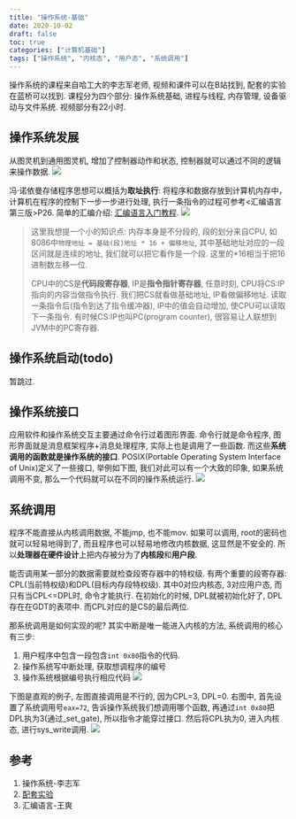 ```yaml
---
title: "操作系统-基础"
date: 2020-10-02
draft: false
toc: true
categories: ["计算机基础"]
tags: ["操作系统", "内核态", "用户态", "系统调用"]
---
```


操作系统的课程来自哈工大的李志军老师, 视频和课件可以在B站找到, 配套的实验在蓝桥可以找到. 课程分为四个部分: 操作系统基础, 进程与线程, 内存管理, 设备驱动与文件系统. 视频部分有22小时.

## 操作系统发展
从图灵机到通用图灵机, 增加了控制器动作和状态, 控制器就可以通过不同的逻辑来操作数据.
![](/csbase/csbase1_1.png)

冯·诺依曼存储程序思想可以概括为**取址执行**: 将程序和数据存放到计算机内存中，计算机在程序的控制下一步一步进行处理, 执行一条指令的过程可参考<汇编语言第三版>P26. 简单的汇编介绍: [汇编语言入门教程](http://www.ruanyifeng.com/blog/2018/01/assembly-language-primer.html). 
![](/csbase/csbase1_2.png)

> 这里我想提一个小的知识点: 内存本身是不分段的, 段的划分来自CPU, 如8086中``物理地址 = 基础(段)地址 * 16 + 偏移地址``, 其中基础地址对应的一段区间就是连续的地址, 我们就可以把它看作是一个段. 这里的*16相当于把16进制数左移一位. 
> 
> CPU中的CS是**代码段寄存器**, IP是**指令指针寄存器**, 任意时刻, CPU将CS:IP指向的内容当做指令执行. 我们把CS就看做基础地址, IP看做偏移地址. 读取一条指令后(指令到达了指令缓冲器), IP中的值会自动增加, 使CPU可以读取下一条指令. 有时候CS:IP也叫PC(program counter), 很容易让人联想到JVM中的PC寄存器.

## 操作系统启动(todo)
暂跳过.

## 操作系统接口
应用软件和操作系统交互主要通过命令行过着图形界面. 命令行就是命令程序, 图形界面就是消息框架程序+消息处理程序, 实际上也是调用了一些函数. 而这些**系统调用的函数就是操作系统的接口**. POSIX(Portable Operating System Interface of Unix)定义了一些接口, 举例如下图, 我们对此可以有一个大致的印象, 如果系统调用不变, 那么一个代码就可以在不同的操作系统运行.
 ![](/csbase/csbase1_3.png)

## 系统调用
程序不能直接从内核调用数据, 不能jmp, 也不能mov. 如果可以调用, root的密码也就可以轻易地得到了, 而且程序也可以轻易地修改内核数据, 这显然是不安全的. 所以**处理器在硬件设计**上把内存被分为了**内核段**和**用户段**. 

能否调用某一部分的数据需要就检查段寄存器中的特权级. 有两个重要的段寄存器: CPL(当前特权级)和DPL(目标内存段特权级). 其中0对应内核态, 3对应用户态, 而只有当CPL<=DPL时, 命令才能执行. 在初始化的时候, DPL就被初始化好了, DPL存在在GDT的表项中. 而CPL对应的是CS的最后两位.

那系统调用是如何实现的呢? 其实中断是唯一能进入内核的方法, 系统调用的核心有三步:
1. 用户程序中包含一段包含``int 0x80``指令的代码. 
2. 操作系统写中断处理, 获取想调程序的编号
3. 操作系统根据编号执行相应代码
![](/csbase/csbase1_4.png)

下图是直观的例子, 左图直接调用是不行的, 因为CPL=3, DPL=0. 右图中, 首先设置了系统调用号``eax=72``, 告诉操作系统我们想调用哪个函数, 再通过``int 0x80``把DPL执为3(通过_set_gate), 所以指令才能穿过接口. 然后将CPL执为0, 进入内核态, 进行sys_write调用.
![](/csbase/csbase1_5.png)

## 参考
1. 操作系统-李志军
2. [配套实验](https://www.lanqiao.cn/courses/115)
3. 汇编语言-王爽